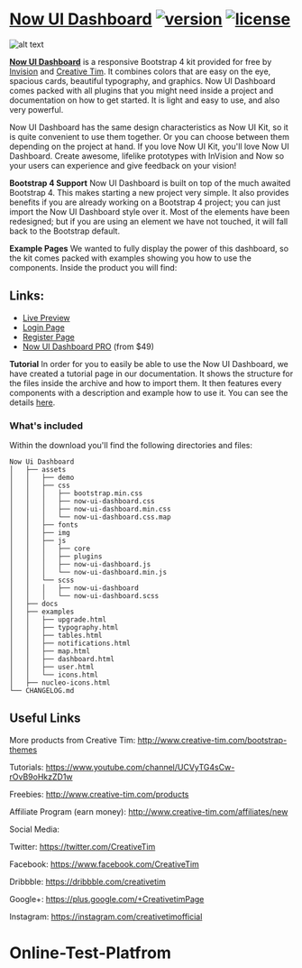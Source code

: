 # [Now UI Dashboard](https://demos.creative-tim.com/now-ui-dashboard/examples/dashboard.html) [![version][version-badge]][CHANGELOG] [![license][license-badge]][LICENSE]

![alt text](https://s3.amazonaws.com/creativetim_bucket/products/75/original/opt_nud_thumbnail.jpg)

**[Now UI Dashboard](https://demos.creative-tim.com/now-ui-dashboard/examples/dashboard.html)** is a responsive Bootstrap 4 kit provided for free by [Invision](https://www.invisionapp.com/) and [Creative Tim](https://www.creative-tim.com/). It combines colors that are easy on the eye, spacious cards, beautiful typography, and graphics. Now UI Dashboard comes packed with all plugins that you might need inside a project and documentation on how to get started. It is light and easy to use, and also very powerful.

Now UI Dashboard has the same design characteristics as Now UI Kit, so it is quite convenient to use them together. Or you can choose between them depending on the project at hand. If you love Now UI Kit, you'll love Now UI Dashboard.
Create awesome, lifelike prototypes with InVision and Now so your users can experience and give feedback on your vision!


**Bootstrap 4 Support**
Now UI Dashboard is built on top of the much awaited Bootstrap 4. This makes starting a new project very simple. It also provides benefits if you are already working on a Bootstrap 4 project; you can just import the Now UI Dashboard style over it. Most of the elements have been redesigned; but if you are using an element we have not touched, it will fall back to the Bootstrap default.

**Example Pages**
We wanted to fully display the power of this dashboard, so the kit comes packed with examples showing you how to use the components. Inside the product you will find:

## Links:

+ [Live Preview](https://demos.creative-tim.com/now-ui-dashboard/examples/dashboard.html)
+ [Login Page](https://demos.creative-tim.com/now-ui-dashboard-pro/examples/pages/login.html)
+ [Register Page](https://demos.creative-tim.com/now-ui-dashboard-pro/examples/pages/register.html)
+ [Now UI Dashboard PRO](https://demos.creative-tim.com/now-ui-dashboard-pro/examples/dashboard.html) (from $49)

**Tutorial**
In order for you to easily be able to use the Now UI Dashboard, we have created a tutorial page in our documentation. It shows the structure for the files inside the archive and how to import them. It then features every components with a description and example how to use it. You can see the details [here](https://demos.creative-tim.com/now-ui-dashboard/docs/1.0/getting-started/introduction.html).


### What's included

Within the download you'll find the following directories and files:

```
Now Ui Dashboard
│   ├── assets
│   │   ├── demo
│   │   ├── css
│   │   │   ├── bootstrap.min.css
│   │   │   ├── now-ui-dashboard.css
│   │   │   ├── now-ui-dashboard.min.css
│   │   │   └── now-ui-dashboard.css.map
│   │   ├── fonts
│   │   ├── img
│   │   ├── js
│   │   │   ├── core
│   │   │   ├── plugins
│   │   │   ├── now-ui-dashboard.js
│   │   │   └── now-ui-dashboard.min.js
│   │   └── scss
│   │   │   ├── now-ui-dashboard
│   │   │   └── now-ui-dashboard.scss
│   ├── docs
│   ├── examples
│   │   ├── upgrade.html
│   │   ├── typography.html
│   │   ├── tables.html
│   │   ├── notifications.html
│   │   ├── map.html
│   │   ├── dashboard.html
│   │   ├── user.html
│   │   └── icons.html
│   ├── nucleo-icons.html
└── CHANGELOG.md
```

## Useful Links

More products from Creative Tim: <http://www.creative-tim.com/bootstrap-themes>

Tutorials: <https://www.youtube.com/channel/UCVyTG4sCw-rOvB9oHkzZD1w>

Freebies: <http://www.creative-tim.com/products>

Affiliate Program (earn money): <http://www.creative-tim.com/affiliates/new>

Social Media:

Twitter: <https://twitter.com/CreativeTim>

Facebook: <https://www.facebook.com/CreativeTim>

Dribbble: <https://dribbble.com/creativetim>

Google+: <https://plus.google.com/+CreativetimPage>

Instagram: <https://instagram.com/creativetimofficial>

[CHANGELOG]: ./CHANGELOG.md
[LICENSE]: ./LICENSE
[version-badge]: https://img.shields.io/badge/version-1.0.1-blue.svg
[license-badge]: https://img.shields.io/badge/license-MIT-blue.svg
# Online-Test-Platfrom
